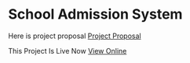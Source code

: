 # School Admission System

Here is project proposal
<a href="https://github.com/hmughall/school_admission_system/blob/master/PROJECT%20PROPOSAL.docx">Project Proposal</a>


This Project Is Live Now
<a href="http://school.skyaviation.com.pk">View Online</a>
